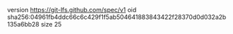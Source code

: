 version https://git-lfs.github.com/spec/v1
oid sha256:04961fb4ddc66c6c429f1f5ab504641883843422f28370d0d032a2b135a6bb28
size 25
